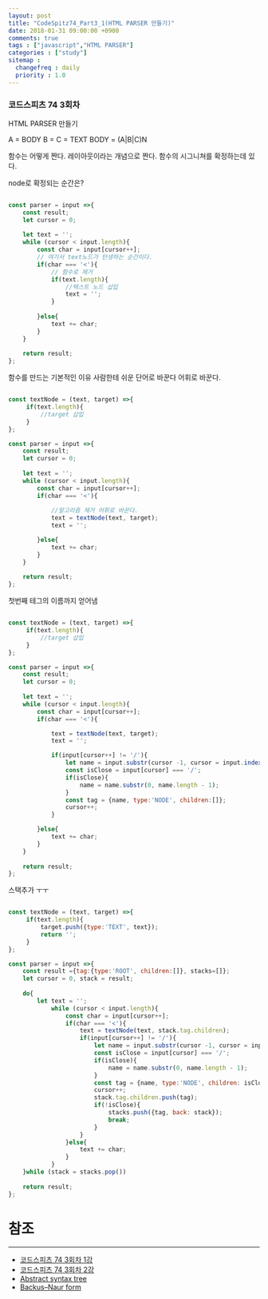 ```yaml
---
layout: post
title: "CodeSpitz74_Part3_1(HTML PARSER 만들기)"
date: 2018-01-31 09:00:00 +0900
comments: true
tags : ["javascript","HTML PARSER"]
categories : ["study"]
sitemap :
  changefreq : daily
  priority : 1.0
---
```


### 코드스피츠 74 3회차

HTML PARSER 만들기

A = <TAG>BODY</TAG>
B = <TAG/>
C = TEXT
BODY = (A|B|C)N

함수는 어떻게 짠다. 레이아웃이라는 개념으로 짠다. 함수의 시그니쳐를 확정하는데 있다.

node로 확정되는 순간은?


```javascript

const parser = input =>{
    const result;
    let cursor = 0;
    
    let text = '';
    while (cursor < input.length){
        const char = input[cursor++];
        // 여기서 text노드가 탄생하는 순간이다.
        if(char === '<'){
            // 함수로 제거
            if(text.length){
                //텍스트 노드 삽입
                text = '';
            }
   
        }else{
            text += char;
        }
    }
    
    return result;
};

```

함수를 만드는 기본적인 이유 사람한테 쉬운 단어로 바꾼다 어휘로 바꾼다.

```javascript

const textNode = (text, target) =>{
     if(text.length){
         //target 삽입           
     }
};

const parser = input =>{
    const result;
    let cursor = 0;
    
    let text = '';
    while (cursor < input.length){
        const char = input[cursor++];
        if(char === '<'){
            
            //알고리즘 제거 어휘로 바꾼다.
            text = textNode(text, target);
            text = '';

        }else{
            text += char;
        }
    }
    
    return result;
};

```
첫번째 테그의 이름까지 얻어냄 

```javascript

const textNode = (text, target) =>{
     if(text.length){
         //target 삽입           
     }
};

const parser = input =>{
    const result;
    let cursor = 0;
    
    let text = '';
    while (cursor < input.length){
        const char = input[cursor++];
        if(char === '<'){

            text = textNode(text, target);
            text = '';

            if(input[cursor++] != '/'){
                let name = input.substr(cursor -1, cursor = input.indexOf('>', cursor));
                const isClose = input[cursor] === '/';
                if(isClose){
                    name = name.substr(0, name.length - 1);
                }
                const tag = {name, type:'NODE', children:[]};
                cursor++;
            }

        }else{
            text += char;
        }
    }
    
    return result;
};

```

스택추가 ㅜㅜ

```javascript

const textNode = (text, target) =>{
     if(text.length){
         target.push({type:'TEXT', text});
         return '';
     }
};

const parser = input =>{
    const result ={tag:{type:'ROOT', children:[]}, stacks=[]};
    let cursor = 0, stack = result;
    
    do{
        let text = '';
            while (cursor < input.length){
                const char = input[cursor++];
                if(char === '<'){
                    text = textNode(text, stack.tag.children);
                    if(input[cursor++] != '/'){
                        let name = input.substr(cursor -1, cursor = input.indexOf('>', cursor));
                        const isClose = input[cursor] === '/';
                        if(isClose){
                            name = name.substr(0, name.length - 1);
                        }
                        const tag = {name, type:'NODE', children: isClose ? null:[]};
                        cursor++;
                        stack.tag.children.push(tag);
                        if(!isClose){
                            stacks.push({tag, back: stack});
                            break;
                        }
                    }
                }else{
                    text += char;
                }
            }
    }while (stack = stacks.pop())
    
    return result;
};

```


# 참조 
-----

* [코드스피츠 74 3회차 1강](https://www.youtube.com/watch?v=LZSnwTArz3A&list=PLBA53uNlbf-vuKTARH6Ka7a_Jp0OVT_AY&index=2)
* [코드스피츠 74 3회차 2강](https://www.youtube.com/watch?v=X7E2NnkclRE&index=1&list=PLBA53uNlbf-vuKTARH6Ka7a_Jp0OVT_AY)
* [Abstract syntax tree](https://en.wikipedia.org/wiki/Abstract_syntax_tree)
* [Backus–Naur form](https://en.wikipedia.org/wiki/Backus%E2%80%93Naur_form)
